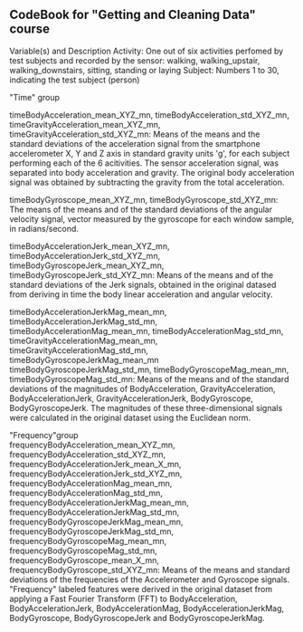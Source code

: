 ## CodeBook for "Getting and Cleaning Data" course
Variable(s)	and	Description
Activity:		One out of six activities perfomed by test subjects and recorded by the sensor: walking, walking_upstair, walking_downstairs, sitting, standing or laying
Subject:		Numbers 1 to 30, indicating the test subject (person)

"Time" group  

timeBodyAcceleration_mean_XYZ_mn,	timeBodyAcceleration_std_XYZ_mn, timeGravityAcceleration_mean_XYZ_mn, timeGravityAcceleration_std_XYZ_mn:	Means of the means and the standard deviations of the acceleration signal from the smartphone accelerometer X, Y and Z axis in standard gravity units 'g', for each subject performing each of the 6 acitivities. The sensor acceleration signal, was separated into body acceleration and gravity.   The original body acceleration signal was obtained by subtracting the gravity from the total acceleration. 

timeBodyGyroscope_mean_XYZ_mn, timeBodyGyroscope_std_XYZ_mn: The means of the means and of the standard deviations of the angular velocity signal, vector measured by the gyroscope for each window sample, in radians/second.

timeBodyAccelerationJerk_mean_XYZ_mn, timeBodyAccelerationJerk_std_XYZ_mn, timeBodyGyroscopeJerk_mean_XYZ_mn, timeBodyGyroscopeJerk_std_XYZ_mn:	Means of the means and of the standard deviations of the Jerk signals, obtained in the original datased from deriving in time the body linear acceleration and angular velocity.

timeBodyAccelerationJerkMag_mean_mn, timeBodyAccelerationJerkMag_std_mn, timeBodyAccelerationMag_mean_mn, timeBodyAccelerationMag_std_mn, timeGravityAccelerationMag_mean_mn, timeGravityAccelerationMag_std_mn, timeBodyGyroscopeJerkMag_mean_mn	
timeBodyGyroscopeJerkMag_std_mn, timeBodyGyroscopeMag_mean_mn, timeBodyGyroscopeMag_std_mn: 	Means of the means and of the standard deviations of the magnitudes of BodyAcceleration, GravityAcceleration, BodyAccelerationJerk, GravityAccelerationJerk, BodyGyroscope, BodyGyroscopeJerk. The magnitudes of these three-dimensional signals were calculated in the original dataset using the Euclidean norm.

"Frequency"group  
frequencyBodyAcceleration_mean_XYZ_mn, frequencyBodyAcceleration_std_XYZ_mn, frequencyBodyAccelerationJerk_mean_X_mn, frequencyBodyAccelerationJerk_std_XYZ_mn, frequencyBodyAccelerationMag_mean_mn, frequencyBodyAccelerationMag_std_mn, frequencyBodyAccelerationJerkMag_mean_mn, frequencyBodyAccelerationJerkMag_std_mn, frequencyBodyGyroscopeJerkMag_mean_mn, frequencyBodyGyroscopeJerkMag_std_mn, frequencyBodyGyroscopeMag_mean_mn, frequencyBodyGyroscopeMag_std_mn, frequencyBodyGyroscope_mean_X_mn, frequencyBodyGyroscope_std_XYZ_mn:
Means of the means and standard deviations of the frequencies of the Accelerometer and Gyroscope signals. "Frequency" labeled features were derived in the original dataset from applying a Fast Fourier Transform (FFT) to BodyAcceleration, BodyAccelerationJerk, BodyAccelerationMag, BodyAccelerationJerkMag, BodyGyroscope, BodyGyroscopeJerk and BodyGyroscopeJerkMag.


